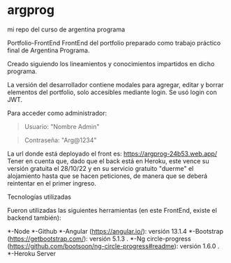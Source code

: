 # argprog
mi repo del curso de argentina programa

Portfolio-FrontEnd
FrontEnd del portfolio preparado como trabajo práctico final de Argentina Programa.

Creado siguiendo los lineamientos y conocimientos impartidos en dicho programa.


La versión del desarrollador contiene modales para agregar, editar y borrar elementos del portfolio, solo accesibles mediante login.
Se usó login con JWT.

Para acceder como administrador:

>Usuario: "Nombre Admin"

>Contraseña: "Arg@1234"

La url donde está deployado el front es: 
https://argprog-24b53.web.app/
Tener en cuenta que, dado que el back está en Heroku, este vence su versión gratuita el 28/10/22 y en su servicio gratuito "duerme" el alojamiento hasta que se hacen peticiones, de manera que se deberá reintentar en el primer ingreso.

Tecnologías utilizadas

Fueron utilizadas las siguientes herramientas (en este FrontEnd, existe el backend también):

*-Node
*-Github
*-Angular (https://angular.io/): versión 13.1.4
*-Bootstrap (https://getbootstrap.com/): versión 5.1.3 .
*-Ng circle-progress (https://github.com/bootsoon/ng-circle-progress#readme): versión 1.6.0 .
*-Heroku Server
